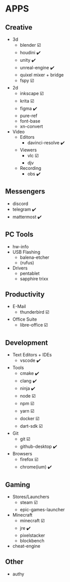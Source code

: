 # APPS

## Creative

- 3d
    - blender ☑️
    - houdini ✔️
    - unity ✔️
    - unreal-engine ✔️
    - quixel mixer + bridge
    - fspy ☑️
- 2d
    - inkscape ☑️
    - krita ☑️
    - figma ✔️
    - pure-ref
    - font-base
    - xn-convert
- Video
    - Editors
        - davinci-resolve ✔️
    - Viewers
        - vlc ☑️
        - djv
    - Recording
        - obs ✔️

## Messengers

- discord
- telegram ✔️
- mattermost ✔️

## PC Tools

- hw-info
- USB Flashing
    - balena-etcher
    - (rufus)
- Drivers
    - pentablet
    - sapphire trixx

## Productivity

- E-Mail
    - thunderbird ☑️
- Office Suite
    - libre-office ☑️

## Development

- Text Editors + IDEs
    - vscode ✔️
- Tools
    - cmake ✔️
    - clang ✔️
    - ninja ✔️
    - node ☑️
    - npm ☑️
    - yarn ☑️
    - docker ☑️
    - dart-sdk ☑️
- Git
    - git ☑️
    - github-desktop ✔️
- Browsers
    - firefox ☑️
    - chrome(ium) ✔️

## Gaming

- Stores/Launchers
    - steam ☑️
    - epic-games-launcher
- Minecraft
    - minecraft ☑️
    - jre ✔️
    - pixelstacker
    - blockbench
- cheat-engine

## Other

- authy
